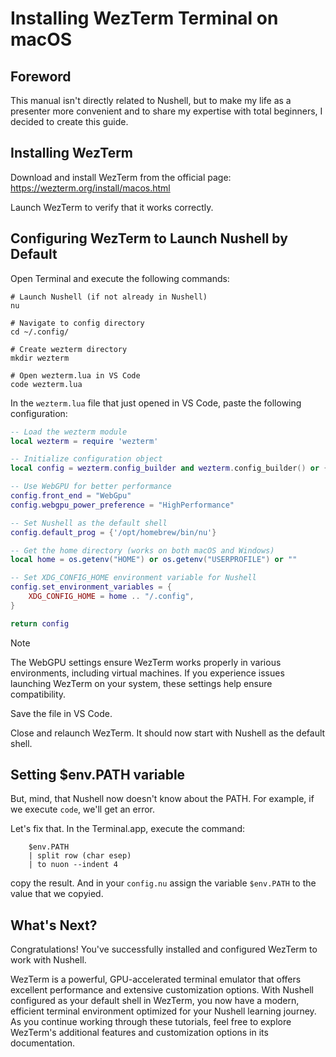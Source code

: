 # Installing WezTerm Terminal on macOS

## Foreword

This manual isn't directly related to Nushell, but to make my life as a presenter more convenient and to share my expertise with total beginners, I decided to create this guide.

## Installing WezTerm

Download and install WezTerm from the official page: https://wezterm.org/install/macos.html

Launch WezTerm to verify that it works correctly.

## Configuring WezTerm to Launch Nushell by Default

Open Terminal and execute the following commands:

```nu
# Launch Nushell (if not already in Nushell)
nu

# Navigate to config directory
cd ~/.config/

# Create wezterm directory
mkdir wezterm

# Open wezterm.lua in VS Code
code wezterm.lua
```

In the `wezterm.lua` file that just opened in VS Code, paste the following configuration: 

```lua
-- Load the wezterm module
local wezterm = require 'wezterm'

-- Initialize configuration object
local config = wezterm.config_builder and wezterm.config_builder() or {}

-- Use WebGPU for better performance
config.front_end = "WebGpu"
config.webgpu_power_preference = "HighPerformance"

-- Set Nushell as the default shell
config.default_prog = {'/opt/homebrew/bin/nu'}

-- Get the home directory (works on both macOS and Windows)
local home = os.getenv("HOME") or os.getenv("USERPROFILE") or ""

-- Set XDG_CONFIG_HOME environment variable for Nushell
config.set_environment_variables = {
    XDG_CONFIG_HOME = home .. "/.config",
}

return config
```

> [!NOTE]
> The WebGPU settings ensure WezTerm works properly in various environments, including virtual machines. If you experience issues launching WezTerm on your system, these settings help ensure compatibility.

Save the file in VS Code.

Close and relaunch WezTerm. It should now start with Nushell as the default shell.

## Setting $env.PATH variable

But, mind, that Nushell now doesn't know about the PATH. For example, if we execute `code`, we'll get an error.

Let's fix that. In the Terminal.app, execute the command:

```
    $env.PATH
    | split row (char esep)
    | to nuon --indent 4
```

copy the result. And in your `config.nu` assign the variable `$env.PATH` to the value that we copyied.

## What's Next?

Congratulations! You've successfully installed and configured WezTerm to work with Nushell.

WezTerm is a powerful, GPU-accelerated terminal emulator that offers excellent performance and extensive customization options. With Nushell configured as your default shell in WezTerm, you now have a modern, efficient terminal environment optimized for your Nushell learning journey. As you continue working through these tutorials, feel free to explore WezTerm's additional features and customization options in its documentation.
